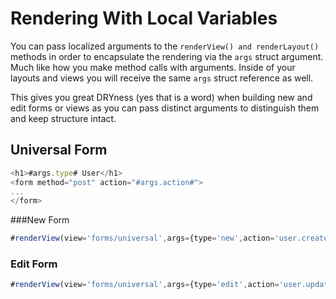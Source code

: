 # Rendering With Local Variables

You can pass localized arguments to the `renderView() and renderLayout()` methods in order to encapsulate the rendering via the `args` struct argument.  Much like how you make method calls with arguments.  Inside of your layouts and views you will receive the same `args` struct reference as well.

This gives you great DRYness (yes that is a word) when building new and edit forms or views as you can pass distinct arguments to distinguish them and keep structure intact.

## Universal Form

```js
<h1>#args.type# User</h1>
<form method="post" action="#args.action#">
...
</form>
```

###New Form
```js
#renderView(view='forms/universal',args={type='new',action='user.create'})#
```

### Edit Form
```js
#renderView(view='forms/universal',args={type='edit',action='user.update'})#
```



